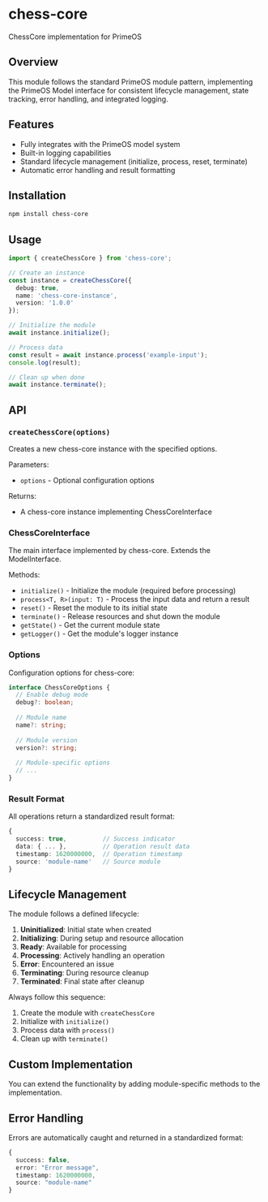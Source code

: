# chess-core

ChessCore implementation for PrimeOS

## Overview

This module follows the standard PrimeOS module pattern, implementing the PrimeOS Model interface for consistent lifecycle management, state tracking, error handling, and integrated logging.

## Features

- Fully integrates with the PrimeOS model system
- Built-in logging capabilities
- Standard lifecycle management (initialize, process, reset, terminate)
- Automatic error handling and result formatting

## Installation

```bash
npm install chess-core
```

## Usage

```typescript
import { createChessCore } from 'chess-core';

// Create an instance
const instance = createChessCore({
  debug: true,
  name: 'chess-core-instance',
  version: '1.0.0'
});

// Initialize the module
await instance.initialize();

// Process data
const result = await instance.process('example-input');
console.log(result);

// Clean up when done
await instance.terminate();
```

## API

### `createChessCore(options)`

Creates a new chess-core instance with the specified options.

Parameters:
- `options` - Optional configuration options

Returns:
- A chess-core instance implementing ChessCoreInterface

### ChessCoreInterface

The main interface implemented by chess-core. Extends the ModelInterface.

Methods:
- `initialize()` - Initialize the module (required before processing)
- `process<T, R>(input: T)` - Process the input data and return a result
- `reset()` - Reset the module to its initial state
- `terminate()` - Release resources and shut down the module
- `getState()` - Get the current module state
- `getLogger()` - Get the module's logger instance

### Options

Configuration options for chess-core:

```typescript
interface ChessCoreOptions {
  // Enable debug mode
  debug?: boolean;
  
  // Module name
  name?: string;
  
  // Module version
  version?: string;
  
  // Module-specific options
  // ...
}
```

### Result Format

All operations return a standardized result format:

```typescript
{
  success: true,          // Success indicator
  data: { ... },          // Operation result data
  timestamp: 1620000000,  // Operation timestamp
  source: 'module-name'   // Source module
}
```

## Lifecycle Management

The module follows a defined lifecycle:

1. **Uninitialized**: Initial state when created
2. **Initializing**: During setup and resource allocation
3. **Ready**: Available for processing
4. **Processing**: Actively handling an operation
5. **Error**: Encountered an issue
6. **Terminating**: During resource cleanup
7. **Terminated**: Final state after cleanup

Always follow this sequence:
1. Create the module with `createChessCore`
2. Initialize with `initialize()`
3. Process data with `process()`
4. Clean up with `terminate()`

## Custom Implementation

You can extend the functionality by adding module-specific methods to the implementation.

## Error Handling

Errors are automatically caught and returned in a standardized format:

```typescript
{
  success: false,
  error: "Error message",
  timestamp: 1620000000,
  source: "module-name"
}
```
